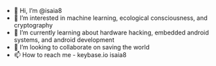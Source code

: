 - 👋 Hi, I’m @isaia8
- 👀 I’m interested in machine learning, ecological consciousness, and cryptography
- 🌱 I’m currently learning about hardware hacking, embedded android systems, and android development
- 💞️ I’m looking to collaborate on saving the world 
- 📫 How to reach me - keybase.io isaia8

<!---
isaia8/isaia8 is a ✨ special ✨ repository because its `README.md` (this file) appears on your GitHub profile.
You can click the Preview link to take a look at your changes.
--->
